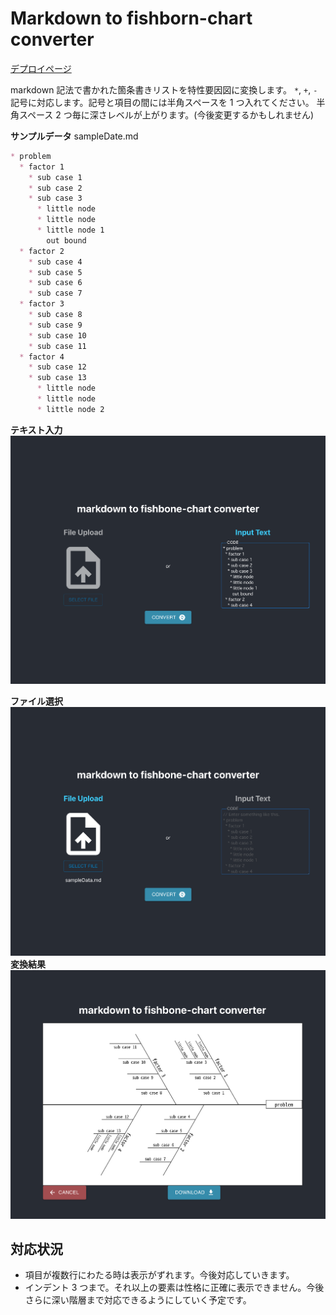 # Markdown to fishborn-chart converter

[デプロイページ](https://kohjean.github.io/markdown-to-fishborn-chart-converter/)

markdown 記法で書かれた箇条書きリストを特性要因図に変換します。
`*`, `+`, `-` 記号に対応します。記号と項目の間には半角スペースを 1 つ入れてください。
半角スペース 2 つ毎に深さレベルが上がります。(今後変更するかもしれません)

**サンプルデータ**
sampleDate.md

```md:sampleData.md
* problem
  * factor 1
    * sub case 1
    * sub case 2
    * sub case 3
      * little node
      * little node
      * little node 1
        out bound
  * factor 2
    * sub case 4
    * sub case 5
    * sub case 6
    * sub case 7
  * factor 3
    * sub case 8
    * sub case 9
    * sub case 10
    * sub case 11
  * factor 4
    * sub case 12
    * sub case 13
      * little node
      * little node
      * little node 2
```

**テキスト入力**
![テキスト入力](./public/text-to-chart.png)

**ファイル選択**
![ファイル選択](./public/file-to-chart.png)
**変換結果**
![変更結果](./public/converted.png)

## 対応状況

- 項目が複数行にわたる時は表示がずれます。今後対応していきます。
- インデント 3 つまで。それ以上の要素は性格に正確に表示できません。今後さらに深い階層まで対応できるようにしていく予定です。
